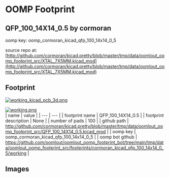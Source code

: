 # OOMP Footprint  
## QFP_100_14X14_0.5  by cormoran  
  
oomp key: oomp_cormoran_kicad_qfp_100_14x14_0_5  
  
source repo at: [http://github.com/cormoran/kicad.pretty/blob/master/tmp/data/oomlout_oomp_footprint_src/XTAL_7X5MM.kicad_mod](http://github.com/cormoran/kicad.pretty/blob/master/tmp/data/oomlout_oomp_footprint_src/XTAL_7X5MM.kicad_mod)  
## Footprint  
  
[![working_kicad_pcb_3d.png](working_kicad_pcb_3d_600.png)](working_kicad_pcb_3d.png)  
  
[![working.png](working_600.png)](working.png)  
| name | value | 
| --- | --- | 
| footprint name | QFP_100_14X14_0.5 | 
| footprint description | None | 
| number of pads | 100 | 
| github path | http://github.com/cormoran/kicad.pretty/blob/master/tmp/data/oomlout_oomp_footprint_src/QFP_100_14X14_0.5.kicad_mod | 
| oomp key | oomp_cormoran_kicad_qfp_100_14x14_0_5 | 
| oomp bot github | https://github.com/oomlout/oomlout_oomp_footprint_bot/tree/main/tmp/data/oomlout_oomp_footprint_src/footprints/cormoran_kicad_qfp_100_14x14_0_5/working | 
## Images  
